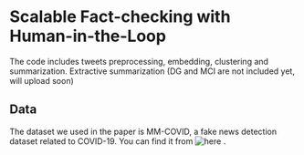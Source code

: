 # Scalable Fact-checking with Human-in-the-Loop
The code includes tweets preprocessing, embedding, clustering and summarization. Extractive summarization (DG and MCI are not included yet, will upload soon)
## Data
The dataset we used in the paper is MM-COVID, a fake news detection dataset related to COVID-19. You can find it from ![here](https://github.com/bigheiniu/MM-COVID) . 
